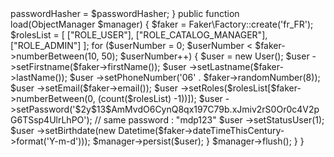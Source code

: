<?php

namespace App\DataFixtures;


use DateTime;
use Symfony\Component\PasswordHasher\Hasher\UserPasswordHasherInterface;
use App\Entity\User;
use Doctrine\Bundle\FixturesBundle\Fixture;
use Doctrine\Persistence\ObjectManager;
use Faker;



class UserFixtures extends Fixture
{
    private $passwordHasher;
    public function __construct(UserPasswordHasherInterface $passwordHasher)
    {
        $this->passwordHasher = $passwordHasher;
    }

    public function load(ObjectManager $manager)
    {
        $faker = Faker\Factory::create('fr_FR');


        $rolesList = [
                        ["ROLE_USER"],
                        ["ROLE_CATALOG_MANAGER"],
                        ["ROLE_ADMIN"]
                    ];

        for ($userNumber = 0; $userNumber < $faker->numberBetween(10, 50); $userNumber++) {
            $user = new User();
            $user ->setFirstname($faker->firstName());
            $user ->setLastname($faker->lastName());
            $user ->setPhoneNumber('06' . $faker->randomNumber(8));
            $user ->setEmail($faker->email());
            $user ->setRoles($rolesList[$faker->numberBetween(0, (count($rolesList) -1))]);
            $user ->setPassword('$2y$13$AmMvdO6CynQ8qx197C79b.xJmiv2rS0Or0c4V2pG6TSsp4UlrLhPO'); // same password : "mdp123"
            $user ->setStatusUser(1);
            $user ->setBirthdate(new Datetime($faker->dateTimeThisCentury->format('Y-m-d')));
                        
            $manager->persist($user);
        }

        $manager->flush();
    }
}